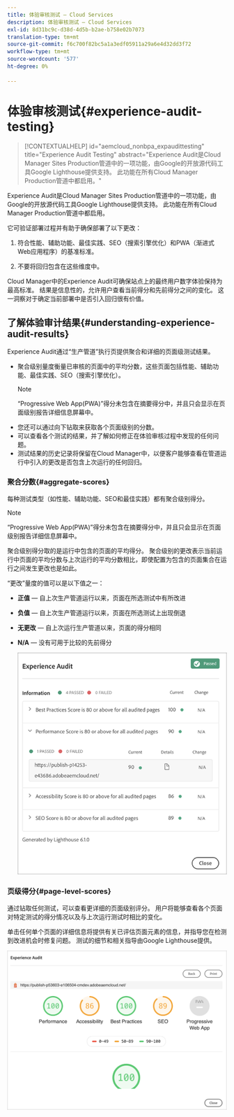 ```yaml
---
title: 体验审核测试 — Cloud Services
description: 体验审核测试 — Cloud Services
exl-id: 8d31bc9c-d38d-4d5b-b2ae-b758e02b7073
translation-type: tm+mt
source-git-commit: f6c700f82bc5a1a3edf05911a29a6e4d32dd3f72
workflow-type: tm+mt
source-wordcount: '577'
ht-degree: 0%

---
```


# 体验审核测试{#experience-audit-testing}

>[!CONTEXTUALHELP]
>id="aemcloud_nonbpa_expaudittesting"
>title="Experience Audit Testing"
>abstract="Experience Audit是Cloud Manager Sites Production管道中的一项功能，由Google的开放源代码工具Google Lighthouse提供支持。 此功能在所有Cloud Manager Production管道中都启用。"

Experience Audit是Cloud Manager Sites Production管道中的一项功能，由Google的开放源代码工具Google Lighthouse提供支持。 此功能在所有Cloud Manager Production管道中都启用。

它可验证部署过程并有助于确保部署了以下更改：

1. 符合性能、辅助功能、最佳实践、SEO（搜索引擎优化）和PWA（渐进式Web应用程序）的基准标准。

1. 不要将回归包含在这些维度中。

Cloud Manager中的Experience Audit可确保站点上的最终用户数字体验保持为最高标准。 结果是信息性的，允许用户查看当前得分和先前得分之间的变化。 这一洞察对于确定当前部署中是否引入回归很有价值。

## 了解体验审计结果{#understanding-experience-audit-results}

Experience Audit通过“生产管道”执行页提供聚合和详细的页面级测试结果。

* 聚合级别量度衡量已审核的页面中的平均分数，这些页面包括性能、辅助功能、最佳实践、SEO（搜索引擎优化）。
   >[!NOTE]
   >“Progressive Web App(PWA)”得分未包含在摘要得分中，并且只会显示在页面级别报告详细信息屏幕中。
* 您还可以通过向下钻取来获取各个页面级别的分数。
* 可以查看各个测试的结果，并了解如何修正在体验审核过程中发现的任何问题。
* 测试结果的历史记录将保留在Cloud Manager中，以便客户能够查看在管道运行中引入的更改是否包含上次运行的任何回归。

### 聚合分数{#aggregate-scores}

每种测试类型（如性能、辅助功能、SEO和最佳实践）都有聚合级别得分。
>[!NOTE]
>“Progressive Web App(PWA)”得分未包含在摘要得分中，并且只会显示在页面级别报告详细信息屏幕中。

聚合级别得分取的是运行中包含的页面的平均得分。 聚合级别的更改表示当前运行中页面的平均分数与上次运行的平均分数相比，即使配置为包含的页面集合在运行之间发生更改也是如此。

“更改”量度的值可以是以下值之一：

* **正值**  — 自上次生产管道运行以来，页面在所选测试中有所改进

* **负值**  — 自上次生产管道运行以来，页面在所选测试上出现倒退

* **无更改**  — 自上次运行生产管道以来，页面的得分相同

* **N/A**  — 没有可用于比较的先前得分

   ![](/help/implementing/cloud-manager/assets/exp-audit-1.png)


### 页级得分{#page-level-scores}

通过钻取任何测试，可以查看更详细的页面级别评分。 用户将能够查看各个页面对特定测试的得分情况以及与上次运行测试时相比的变化。

单击任何单个页面的详细信息将提供有关已评估页面元素的信息，并指导您在检测到改进机会时修复问题。 测试的细节和相关指导由Google Lighthouse提供。

![](/help/implementing/cloud-manager/assets/exp-audit-2.png)
